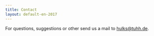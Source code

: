 ```yaml
---
title: Contact
layout: default-en-2017
---
```


For questions, suggestions or other send us a mail to <a href="mailto:hulks@tuhh.de">hulks@tuhh.de</a>.
